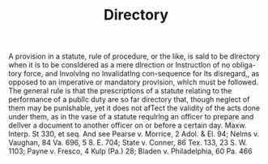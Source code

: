 ---
title: Directory
letter: D
permalink: "/definitions/bld-directory.html"
body: A provision in a statute, rule of procedure, or the like, is sald to be dlrectory
  when it is to be consldered as a mere dlrection or lnstructlon of no obliga-tory
  force, and lnvolvlng no lnvalidatlng con-sequence for lts disregard,, as opposed
  to an imperative or mandatory provlsion, whlch must be followed. The general rule
  is that the prescriptions of a statute relating to the performance of a publlc duty
  are so far directory that, though neglect of them may be punlshable, yet it does
  not afTect the validity of the acts done under them, as in the vase of a statute
  requlrlng an officer to prepare and dellver a document to another officer on or
  before a certain day. Maxw. Interp. St 330, et seq. And see Pearse v. Morrice, 2
  Adol. & El. 94; Nelms v. Vaughan, 84 Va. 696, 5 8. E. 704; State v. Conner, 86 Tex.
  133, 23 S. W. 1103; Payne v. Fresco, 4 Kulp (Pa.) 28; Bladen v. Philadelphia, 60
  Pa. 466
published_at: '2018-07-07'
source: Black's Law Dictionary 2nd Ed (1910)
layout: post
---